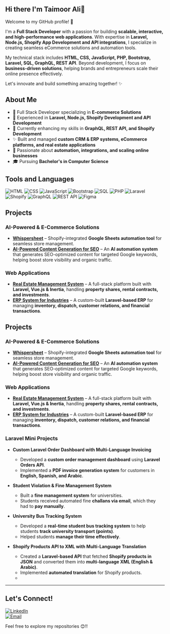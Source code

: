 ## Hi there I'm Taimoor Ali👋
Welcome to my GitHub profile! 🚀  

I'm a **Full Stack Developer** with a passion for building **scalable, interactive, and high-performance web applications**. With expertise in **Laravel, Node.js, Shopify App Development and API integrations**, I specialize in creating seamless eCommerce solutions and automation tools.  

My technical stack includes **HTML, CSS, JavaScript, PHP, Bootstrap, Laravel, SQL, GraphQL, REST API**. Beyond development, I focus on **business-driven solutions**, helping brands and entrepreneurs scale their online presence effectively.  

Let's innovate and build something amazing together! ✨  


## About Me
- 💼 Full Stack Developer specializing in **E-commerce Solutions**
- 🚀 Experienced in **Laravel, Node.js, Shopify Development and API Development**
- 🌱 Currently enhancing my skills in **GraphQL, REST API, and Shopify Development**
- ✨ Built and managed **custom CRM & ERP systems, eCommerce platforms, and real estate applications**
- 🎯 Passionate about **automation, integrations, and scaling online businesses**
- 🎓 Pursuing **Bachelor's in Computer Science**

## Tools and Languages
![HTML](https://img.shields.io/badge/HTML-FF4500?style=flat&logo=html5&logoColor=white)
![CSS](https://img.shields.io/badge/CSS-1572B6?style=flat&logo=css3&logoColor=white)
![JavaScript](https://img.shields.io/badge/JavaScript-F7DF1E?style=flat&logo=javascript&logoColor=black)
![Bootstrap](https://img.shields.io/badge/Bootstrap-563D7C?style=flat&logo=bootstrap&logoColor=white)
![SQL](https://img.shields.io/badge/SQL-4479A1?style=flat&logo=postgresql&logoColor=white)
![PHP](https://img.shields.io/badge/PHP-777BB4?style=flat&logo=php&logoColor=white)
![Laravel](https://img.shields.io/badge/Laravel-FF2D20?style=flat&logo=laravel&logoColor=white)
![Shopify](https://img.shields.io/badge/Shopify-7AB55C?style=flat&logo=shopify&logoColor=white)
![GraphQL](https://img.shields.io/badge/GraphQL-E10098?style=flat&logo=graphql&logoColor=white)
![REST API](https://img.shields.io/badge/REST%20API-02569B?style=flat&logo=api&logoColor=white)
![Figma](https://img.shields.io/badge/Figma-F24E1E?style=flat&logo=figma&logoColor=white)


## Projects  

### AI-Powered & E-Commerce Solutions  
- **[Whispersheet](#)** – Shopify-integrated **Google Sheets automation tool** for seamless store management.  
- **[AI-Powered Content Generation for SEO](#)** – An **AI automation system** that generates SEO-optimized content for targeted Google keywords, helping boost store visibility and organic traffic.  

### Web Applications  
- **[Real Estate Management System](#)** – A full-stack platform built with **Laravel, Vue.js & Inertia**, handling **property shares, rental contracts, and investments**.  
- **[ERP System for Industries](#)** – A custom-built **Laravel-based ERP** for managing **inventory, dispatch, customer relations, and financial transactions**.  

## Projects  

### AI-Powered & E-Commerce Solutions  
- **[Whispersheet](#)** – Shopify-integrated **Google Sheets automation tool** for seamless store management.  
- **[AI-Powered Content Generation for SEO](#)** – An **AI automation system** that generates SEO-optimized content for targeted Google keywords, helping boost store visibility and organic traffic.  

### Web Applications  
- **[Real Estate Management System](#)** – A full-stack platform built with **Laravel, Vue.js & Inertia**, handling **property shares, rental contracts, and investments**.  
- **[ERP System for Industries](#)** – A custom-built **Laravel-based ERP** for managing **inventory, dispatch, customer relations, and financial transactions**.  

### Laravel Mini Projects  
- **Custom Laravel Order Dashboard with Multi-Language Invoicing**  
  - Developed a **custom order management dashboard** using **Laravel Orders API**.  
  - Implemented a **PDF invoice generation system** for customers in **English, Spanish, and Arabic**.  

- **Student Violation & Fine Management System**  
  - Built a **fine management system** for universities.  
  - Students received automated fine **challans via email**, which they had to **pay manually**.  

- **University Bus Tracking System**  
  - Developed a **real-time student bus tracking system** to help students **track university transport (points)**.  
  - Helped students **manage their time effectively**.  

- **Shopify Products API to XML with Multi-Language Translation**  
  - Created a **Laravel-based API** that fetched **Shopify products in JSON** and converted them into **multi-language XML (English & Arabic)**.  
  - Implemented **automated translation** for Shopify products.
  - 
---  

## Let's Connect!  
[![LinkedIn](https://img.shields.io/badge/LinkedIn-0077B5?style=flat&logo=linkedin&logoColor=white)](https://www.linkedin.com/in/taimoor-ali-8694a52ba)  
[![Email](https://img.shields.io/badge/Email-D14836?style=flat&logo=gmail&logoColor=white)](mailto:9078472@gmail.com)  

Feel free to explore my repositories 😊!!    
